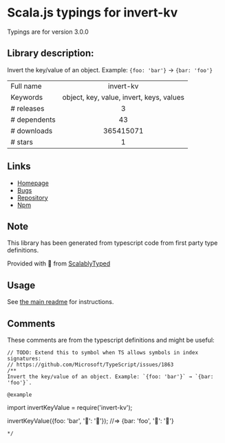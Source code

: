 
# Scala.js typings for invert-kv

Typings are for version 3.0.0

## Library description:
Invert the key/value of an object. Example: `{foo: 'bar'}` → `{bar: 'foo'}`

|                    |                 |
| ------------------ | :-------------: |
| Full name          | invert-kv |
| Keywords           | object, key, value, invert, keys, values |
| # releases         | 3 |
| # dependents       | 43 |
| # downloads        | 365415071 |
| # stars            | 1 |

## Links
- [Homepage](https://github.com/sindresorhus/invert-kv#readme)
- [Bugs](https://github.com/sindresorhus/invert-kv/issues)
- [Repository](https://github.com/sindresorhus/invert-kv)
- [Npm](https://www.npmjs.com/package/invert-kv)
    


## Note
This library has been generated from typescript code from first party type definitions.

Provided with :purple_heart: from [ScalablyTyped](https://github.com/oyvindberg/ScalablyTyped)

## Usage
See [the main readme](../../readme.md) for instructions.

## Comments

These comments are from the typescript definitions and might be useful:
```
// TODO: Extend this to symbol when TS allows symbols in index signatures:
// https://github.com/Microsoft/TypeScript/issues/1863
/**
Invert the key/value of an object. Example: `{foo: 'bar'}` → `{bar: 'foo'}`.

@example
```
import invertKeyValue = require('invert-kv');

invertKeyValue({foo: 'bar', '🦄': '🌈'});
//=> {bar: 'foo', '🌈': '🦄'}
```
*/

```

